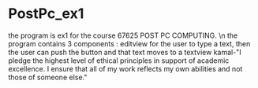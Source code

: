 # PostPc_ex1
the program is ex1 for the course 67625 POST PC COMPUTING. \\n
the program contains 3 components :
editview for the user to type a text, then the user can push the button and that text moves to a textview
kamal-"I pledge the highest level of ethical principles in support of academic excellence.
I ensure that all of my work reflects my own abilities and not those of someone else."


